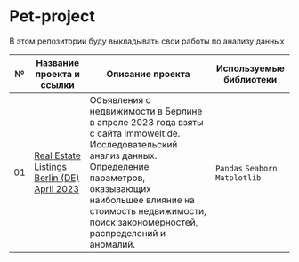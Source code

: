 # Pet-project
В этом репозитории буду выкладывать свои работы по анализу данных

| №  | Название проекта и ссылки     | Описание проекта     | **Используемые библиотеки**     |
| -- | -------------------- | ---------------------- |----------------------------|
| 01 | [Real Estate Listings Berlin (DE) April 2023](...) | Объявления о недвижимости в Берлине в апреле 2023 года взяты с сайта immowelt.de. Исследовательский анализ данных.  Определение параметров, оказывающих наибольшее влияние на стоимость недвижимости, поиск закономерностей, распределений и аномалий.  | `Pandas` `Seaborn` `Matplotlib` |
